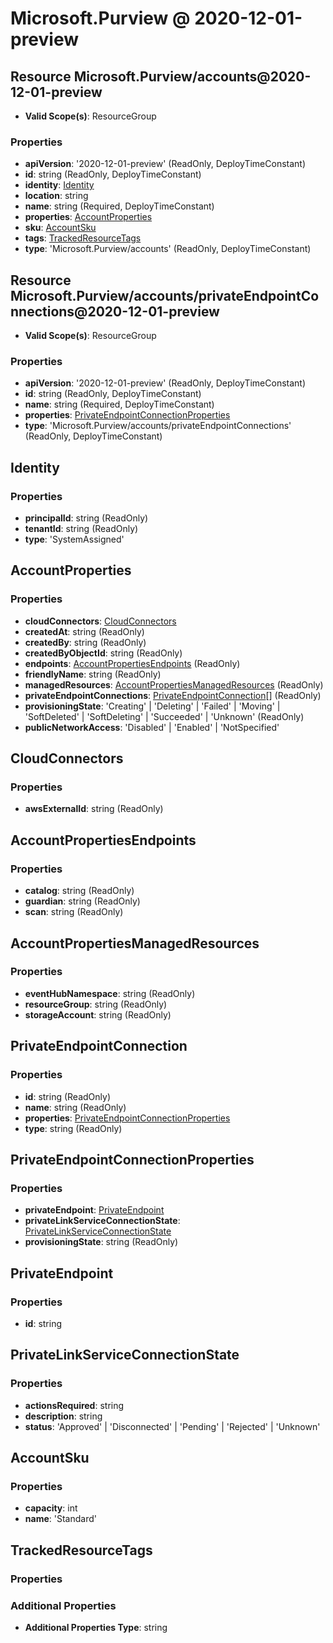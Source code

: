 # Microsoft.Purview @ 2020-12-01-preview

## Resource Microsoft.Purview/accounts@2020-12-01-preview
* **Valid Scope(s)**: ResourceGroup
### Properties
* **apiVersion**: '2020-12-01-preview' (ReadOnly, DeployTimeConstant)
* **id**: string (ReadOnly, DeployTimeConstant)
* **identity**: [Identity](#identity)
* **location**: string
* **name**: string (Required, DeployTimeConstant)
* **properties**: [AccountProperties](#accountproperties)
* **sku**: [AccountSku](#accountsku)
* **tags**: [TrackedResourceTags](#trackedresourcetags)
* **type**: 'Microsoft.Purview/accounts' (ReadOnly, DeployTimeConstant)

## Resource Microsoft.Purview/accounts/privateEndpointConnections@2020-12-01-preview
* **Valid Scope(s)**: ResourceGroup
### Properties
* **apiVersion**: '2020-12-01-preview' (ReadOnly, DeployTimeConstant)
* **id**: string (ReadOnly, DeployTimeConstant)
* **name**: string (Required, DeployTimeConstant)
* **properties**: [PrivateEndpointConnectionProperties](#privateendpointconnectionproperties)
* **type**: 'Microsoft.Purview/accounts/privateEndpointConnections' (ReadOnly, DeployTimeConstant)

## Identity
### Properties
* **principalId**: string (ReadOnly)
* **tenantId**: string (ReadOnly)
* **type**: 'SystemAssigned'

## AccountProperties
### Properties
* **cloudConnectors**: [CloudConnectors](#cloudconnectors)
* **createdAt**: string (ReadOnly)
* **createdBy**: string (ReadOnly)
* **createdByObjectId**: string (ReadOnly)
* **endpoints**: [AccountPropertiesEndpoints](#accountpropertiesendpoints) (ReadOnly)
* **friendlyName**: string (ReadOnly)
* **managedResources**: [AccountPropertiesManagedResources](#accountpropertiesmanagedresources) (ReadOnly)
* **privateEndpointConnections**: [PrivateEndpointConnection](#privateendpointconnection)[] (ReadOnly)
* **provisioningState**: 'Creating' | 'Deleting' | 'Failed' | 'Moving' | 'SoftDeleted' | 'SoftDeleting' | 'Succeeded' | 'Unknown' (ReadOnly)
* **publicNetworkAccess**: 'Disabled' | 'Enabled' | 'NotSpecified'

## CloudConnectors
### Properties
* **awsExternalId**: string (ReadOnly)

## AccountPropertiesEndpoints
### Properties
* **catalog**: string (ReadOnly)
* **guardian**: string (ReadOnly)
* **scan**: string (ReadOnly)

## AccountPropertiesManagedResources
### Properties
* **eventHubNamespace**: string (ReadOnly)
* **resourceGroup**: string (ReadOnly)
* **storageAccount**: string (ReadOnly)

## PrivateEndpointConnection
### Properties
* **id**: string (ReadOnly)
* **name**: string (ReadOnly)
* **properties**: [PrivateEndpointConnectionProperties](#privateendpointconnectionproperties)
* **type**: string (ReadOnly)

## PrivateEndpointConnectionProperties
### Properties
* **privateEndpoint**: [PrivateEndpoint](#privateendpoint)
* **privateLinkServiceConnectionState**: [PrivateLinkServiceConnectionState](#privatelinkserviceconnectionstate)
* **provisioningState**: string (ReadOnly)

## PrivateEndpoint
### Properties
* **id**: string

## PrivateLinkServiceConnectionState
### Properties
* **actionsRequired**: string
* **description**: string
* **status**: 'Approved' | 'Disconnected' | 'Pending' | 'Rejected' | 'Unknown'

## AccountSku
### Properties
* **capacity**: int
* **name**: 'Standard'

## TrackedResourceTags
### Properties
### Additional Properties
* **Additional Properties Type**: string

